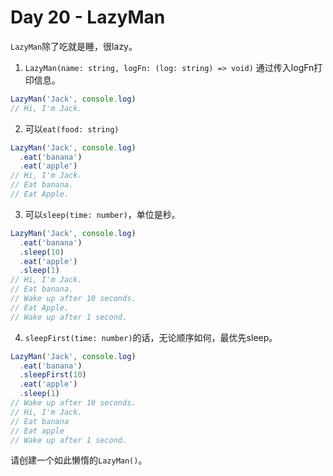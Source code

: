 # Day 20 - LazyMan

`LazyMan`除了吃就是睡，很lazy。

1. `LazyMan(name: string, logFn: (log: string) => void)` 通过传入logFn打印信息。

```js
LazyMan('Jack', console.log)
// Hi, I'm Jack.
```

2. 可以`eat(food: string)`

```js
LazyMan('Jack', console.log)
  .eat('banana')
  .eat('apple')
// Hi, I'm Jack.
// Eat banana.
// Eat Apple.
```

3. 可以`sleep(time: number)`，单位是秒。

```js
LazyMan('Jack', console.log)
  .eat('banana')
  .sleep(10)
  .eat('apple')
  .sleep(1)
// Hi, I'm Jack.
// Eat banana.
// Wake up after 10 seconds.
// Eat Apple.
// Wake up after 1 second.
```

4. `sleepFirst(time: number)`的话，无论顺序如何，最优先sleep。

```js
LazyMan('Jack', console.log)
  .eat('banana')
  .sleepFirst(10)
  .eat('apple')
  .sleep(1)
// Wake up after 10 seconds.
// Hi, I'm Jack.
// Eat banana
// Eat apple
// Wake up after 1 second.
```

请创建一个如此懒惰的`LazyMan()`。
